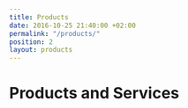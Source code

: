 ```yaml
---
title: Products
date: 2016-10-25 21:40:00 +02:00
permalink: "/products/"
position: 2
layout: products
---
```


# Products and Services
